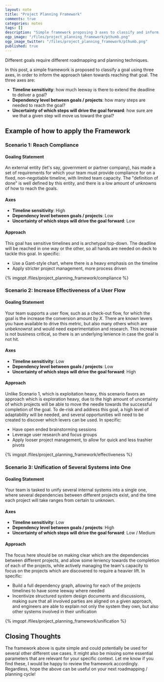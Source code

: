 ```yaml
---
layout: note
title: "Project Planning Framework"
comments: true
categories: notes
tags: []
description: "Simple framework proposing 3 axes to classify and inform the approach towards reaching a goal"
ogp_image: "/files/project_planning_framework/pthumb.png"
ogp_image_twitter: "/files/project_planning_framework/pthumb.png"
published: true
---
```


Different goals require different roadmapping and planning techniques.

In this post, a simple framework is proposed to classify a goal using three axes, in order to inform the approach taken towards reaching that goal. The three axes are:

- **Timeline sensitivity**: how much leeway is there to extend the deadline to deliver a goal?
- **Dependency level between goals / projects**: how many steps are needed to reach the goal?
- **Uncertainty of which steps will drive the goal forward**: how sure are we that a given step will move us toward the goal?

## Example of how to apply the Framework

### Scenario 1: Reach Compliance

#### Goaling Statement

An external entity (let's say, government or partner company), has made a set of requirements for which your team must provide compliance for on a fixed, non-negotiable timeline, with limited team capacity. The "definition of done" is well defined by this entity, and there is a low amount of unknowns of how to reach the goals.

#### Axes

- **Timeline sensitivity**: High
- **Dependency level between goals / projects**: Low
- **Uncertainty of which steps will drive the goal forward**: Low

#### Approach

This goal has sensitive timelines and is archetypal top-down. The deadline will be reached in one way or the other, so all hands are needed on deck to tackle this goal. In specific:

- Use a Gant-style chart, where there is a heavy emphasis on the timeline
- Apply stricter project management, more process driven

{% imgopt /files/project_planning_framework/compliance %}

### Scenario 2: Increase Effectiveness of a User Flow

#### Goaling Statement

Your team supports a user flow, such as a check-out flow, for which the goal is the increase the conversion amount by *X*. There are known levers you have available to drive this metric, but also many others which are unbeknownst and would need experimentation and research. This increase is not business critical, so there is an underlying lenience in case the goal is not hit.

#### Axes

- **Timeline sensitivity**: Low
- **Dependency level between goals / projects**: Low
- **Uncertainty of which steps will drive the goal forward**: High

#### Approach

Unlike Scenario 1, which is exploitation heavy, this scenario favors an approach which is exploration heavy, due to the high amount of uncertainty of which projects will be able to move the needle towards the successful completion of the goal. To de-risk and address this goal, a high level of adaptability will be needed, and several opportunities will need to be created to discover which levers can be used. In specific:

- Have open ended brainstorming sessions
- Leverage user research and focus groups
- Apply looser project management, to allow for quick and less trashier pivots


{% imgopt /files/project_planning_framework/effectiveness %}

### Scenario 3: Unification of Several Systems into One

#### Goaling Statement

Your team is tasked to unify several internal systems into a single one, where several dependencies between different projects exist, and the time each project will take ranges from certain to unknown.

#### Axes

- **Timeline sensitivity**: Low
- **Dependency level between goals / projects**: High
- **Uncertainty of which steps will drive the goal forward**: Low / Medium

#### Approach

The focus here should be on making clear which are the dependencies between different projects, and allow some leniency towards the completion of each of the projects, while actively managing the team's capacity to focus on the projects which are discovered to require a heavier lift. In specific:

- Build a full dependency graph, allowing for each of the projects timelines to have some leeway where needed
- Incentivize structured system design documents and discussions, making sure that all involved parties are aligned on a given approach, and engineers are able to explain not only the system they own, but also other systems involved in their unification

{% imgopt /files/project_planning_framework/unification %}


## Closing Thoughts

The framework above is quite simple and could potentially be used for several other different use cases. It might also be missing some essential parameters that are relevant for your specific context. Let me know if you find these, I would be happy to review the framework accordingly. Regardless, hope the above can be useful on your next roadmapping / planning cycle!